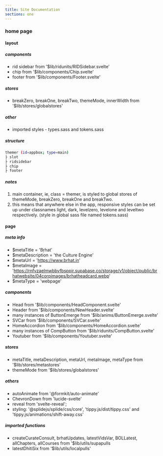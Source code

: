```yaml
---
title: Site Documentation
sections: one
---
```


### home page
#### layout
##### components
- rid sidebar from '$lib/ridunits/RIDSidebar.svelte'
- chip from '$lib/components/Chip.svelte'
- footer from '$lib/components/Footer.svelte'
##### stores
- breakZero, breakOne, breakTwo, themeMode, innerWidth from '$lib/stores/globalstores'
##### other
- imported styles - types.sass and tokens.sass
##### structure
```bash
themer (id=appbox; type=main)
├ slot 
├ ridsidebar
├ chip
├ footer 
```
##### notes
1. main container, ie, class = themer, is styled to global stores of themeMode, breakZero, breakOne and breakTwo. 
2. this means that anywhere else in the app, responsive styles can be set up under classnames light, dark, levelzero, levelone and leveltwo respectively. (style in global sass file named tokens.sass)

#### page
##### meta info
- $metaTitle = 'Bṛhat'
- $metaDescription = 'the Culture Engine'
- $metaUrl = 'https://www.brhat.in'
- $metaImage = 'https://rnfvzaelmwbbvfbsppir.supabase.co/storage/v1/object/public/brhatwebsite/04corpimages/brhatheadcard.webp'
- $metaType = 'webpage'
##### components
- Head from '$lib/components/HeadComponent.svelte'
- Header from '$lib/components/NewHeader.svelte'
- many instances of ButtonEmerge from '$lib/anims/ButtonEmerge.svelte'
- SVCar from '$lib/components/SVCar.svelte'
- HomeAccordion from '$lib/components/HomeAccordion.svelte'
- many instances of CompButton from '$lib/ridunits/CompButton.svelte'
- Youtuber from '$lib/components/Youtuber.svelte'
##### stores
- metaTitle, metaDescription, metaUrl, metaImage, metaType from '$lib/stores/metastores'
- themeMode from '$lib/stores/globalstores'
##### others
- autoAnimate from '@formkit/auto-animate'
- ChevronDown from 'lucide-svelte'
- reveal from 'svelte-reveal';
- styling: '@splidejs/splide/css/core', 'tippy.js/dist/tippy.css' and 'tippy.js/animations/shift-away.css'
##### imported functions
- createCurateConsult, brhatUpdates, latestVidsVar, BOLLatest, allChapters, allCourses from '$lib/utils/supapulls
- latestDhitiSix from '$lib/utils/localpulls'
